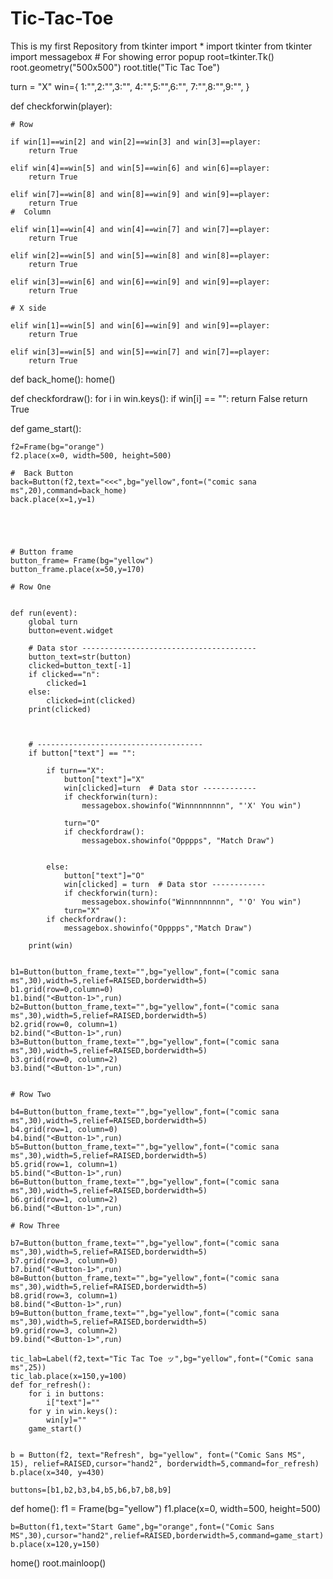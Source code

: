 # Tic-Tac-Toe
This is my first Repository
from  tkinter import  *
import tkinter
from tkinter import messagebox  # For showing error popup
root=tkinter.Tk()
root.geometry("500x500")
root.title("Tic Tac Toe")

turn = "X"
win={   1:"",2:"",3:"",
        4:"",5:"",6:"",
        7:"",8:"",9:"",
    }


def checkforwin(player):



    # Row

    if win[1]==win[2] and win[2]==win[3] and win[3]==player:
        return True

    elif win[4]==win[5] and win[5]==win[6] and win[6]==player:
        return True

    elif win[7]==win[8] and win[8]==win[9] and win[9]==player:
        return True
    #  Column

    elif win[1]==win[4] and win[4]==win[7] and win[7]==player:
        return True

    elif win[2]==win[5] and win[5]==win[8] and win[8]==player:
        return True

    elif win[3]==win[6] and win[6]==win[9] and win[9]==player:
        return True

    # X side

    elif win[1]==win[5] and win[6]==win[9] and win[9]==player:
        return True

    elif win[3]==win[5] and win[5]==win[7] and win[7]==player:
        return True




def back_home():
    home()


def checkfordraw():
    for i in win.keys():
        if win[i] == "":
            return False
    return True


def game_start():

    f2=Frame(bg="orange")
    f2.place(x=0, width=500, height=500)

    #  Back Button
    back=Button(f2,text="<<<",bg="yellow",font=("comic sana ms",20),command=back_home)
    back.place(x=1,y=1)





    # Button frame
    button_frame= Frame(bg="yellow")
    button_frame.place(x=50,y=170)

    # Row One


    def run(event):
        global turn
        button=event.widget

        # Data stor ---------------------------------------
        button_text=str(button)
        clicked=button_text[-1]
        if clicked=="n":
            clicked=1
        else:
            clicked=int(clicked)
        print(clicked)



        # -------------------------------------
        if button["text"] == "":

            if turn=="X":
                button["text"]="X"
                win[clicked]=turn  # Data stor ------------
                if checkforwin(turn):
                    messagebox.showinfo("Winnnnnnnnn", "'X' You win")

                turn="O"
                if checkfordraw():
                    messagebox.showinfo("Opppps", "Match Draw")


            else:
                button["text"]="O"
                win[clicked] = turn  # Data stor ------------
                if checkforwin(turn):
                    messagebox.showinfo("Winnnnnnnnn", "'O' You win")
                turn="X"
            if checkfordraw():
                messagebox.showinfo("Opppps","Match Draw")

        print(win)


    b1=Button(button_frame,text="",bg="yellow",font=("comic sana ms",30),width=5,relief=RAISED,borderwidth=5)
    b1.grid(row=0,column=0)
    b1.bind("<Button-1>",run)
    b2=Button(button_frame,text="",bg="yellow",font=("comic sana ms",30),width=5,relief=RAISED,borderwidth=5)
    b2.grid(row=0, column=1)
    b2.bind("<Button-1>",run)
    b3=Button(button_frame,text="",bg="yellow",font=("comic sana ms",30),width=5,relief=RAISED,borderwidth=5)
    b3.grid(row=0, column=2)
    b3.bind("<Button-1>",run)


    # Row Two

    b4=Button(button_frame,text="",bg="yellow",font=("comic sana ms",30),width=5,relief=RAISED,borderwidth=5)
    b4.grid(row=1, column=0)
    b4.bind("<Button-1>",run)
    b5=Button(button_frame,text="",bg="yellow",font=("comic sana ms",30),width=5,relief=RAISED,borderwidth=5)
    b5.grid(row=1, column=1)
    b5.bind("<Button-1>",run)
    b6=Button(button_frame,text="",bg="yellow",font=("comic sana ms",30),width=5,relief=RAISED,borderwidth=5)
    b6.grid(row=1, column=2)
    b6.bind("<Button-1>",run)

    # Row Three

    b7=Button(button_frame,text="",bg="yellow",font=("comic sana ms",30),width=5,relief=RAISED,borderwidth=5)
    b7.grid(row=3, column=0)
    b7.bind("<Button-1>",run)
    b8=Button(button_frame,text="",bg="yellow",font=("comic sana ms",30),width=5,relief=RAISED,borderwidth=5)
    b8.grid(row=3, column=1)
    b8.bind("<Button-1>",run)
    b9=Button(button_frame,text="",bg="yellow",font=("comic sana ms",30),width=5,relief=RAISED,borderwidth=5)
    b9.grid(row=3, column=2)
    b9.bind("<Button-1>",run)

    tic_lab=Label(f2,text="Tic Tac Toe ッ",bg="yellow",font=("Comic sana ms",25))
    tic_lab.place(x=150,y=100)
    def for_refresh():
        for i in buttons:
            i["text"]=""
        for y in win.keys():
            win[y]=""
        game_start()


    b = Button(f2, text="Refresh", bg="yellow", font=("Comic Sans MS", 15), relief=RAISED,cursor="hand2", borderwidth=5,command=for_refresh)
    b.place(x=340, y=430)

    buttons=[b1,b2,b3,b4,b5,b6,b7,b8,b9]
def home():
    f1 = Frame(bg="yellow")
    f1.place(x=0, width=500, height=500)

    b=Button(f1,text="Start Game",bg="orange",font=("Comic Sans MS",30),cursor="hand2",relief=RAISED,borderwidth=5,command=game_start)
    b.place(x=120,y=150)


home()
root.mainloop()
